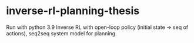 # inverse-rl-planning-thesis
Run with python 3.9  Inverse RL with open-loop policy (initial state -> seq of actions), seq2seq system model for planning.
